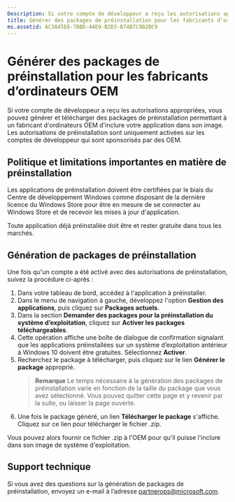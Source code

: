 ```yaml
---
Description: Si votre compte de développeur a reçu les autorisations appropriées, vous pouvez générer et télécharger des packages de préinstallation permettant à un fabricant d’ordinateurs OEM d’inclure votre application dans son image.
title: Générer des packages de préinstallation pour les fabricants d’ordinateurs OEM
ms.assetid: AC3A45E8-7BBD-44E9-B2D3-B74B7C9B2BC9
---
```


# Générer des packages de préinstallation pour les fabricants d’ordinateurs OEM


Si votre compte de développeur a reçu les autorisations appropriées, vous pouvez générer et télécharger des packages de préinstallation permettant à un fabricant d'ordinateurs OEM d'inclure votre application dans son image. Les autorisations de préinstallation sont uniquement activées sur les comptes de développeur qui sont sponsorisés par des OEM.

## Politique et limitations importantes en matière de préinstallation


Les applications de préinstallation doivent être certifiées par le biais du Centre de développement Windows comme disposant de la dernière licence du Windows Store pour être en mesure de se connecter au Windows Store et de recevoir les mises à jour d'application.

Toute application déjà préinstallée doit être et rester gratuite dans tous les marchés.

## Génération de packages de préinstallation


Une fois qu'un compte a été activé avec des autorisations de préinstallation, suivez la procédure ci-après :

1.  Dans votre tableau de bord, accédez à l'application à préinstaller.
2.  Dans le menu de navigation à gauche, développez l'option **Gestion des applications**, puis cliquez sur **Packages actuels**.
3.  Dans la section **Demander des packages pour la préinstallation du système d’exploitation**, cliquez sur **Activer les packages téléchargeables**.
4.  Cette opération affiche une boîte de dialogue de confirmation signalant que les applications préinstallées sur un système d’exploitation antérieur à Windows 10 doivent être gratuites. Sélectionnez **Activer**.
5.  Recherchez le package à télécharger, puis cliquez sur le lien **Générer le package** approprié.
    > **Remarque** Le temps nécessaire à la génération des packages de préinstallation varie en fonction de la taille du package que vous avez sélectionné. Vous pouvez quitter cette page et y revenir par la suite, ou laisser la page ouverte.
6.  Une fois le package généré, un lien **Télécharger le package** s'affiche. Cliquez sur ce lien pour télécharger le fichier .zip.

Vous pouvez alors fournir ce fichier .zip à l'OEM pour qu'il puisse l'inclure dans son image de système d'exploitation.

## Support technique


Si vous avez des questions sur la génération de packages de préinstallation, envoyez un e-mail à l’adresse <partnerops@microsoft.com>.

 

 






<!--HONumber=Mar16_HO1-->


